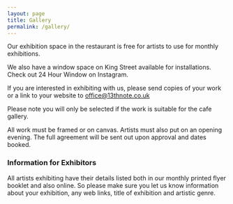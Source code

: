 ```yaml
---
layout: page
title: Gallery
permalink: /gallery/
---
```


Our exhibition space in the restaurant is free for artists to use for monthly exhibitions.

We also have a window space on King Street available for installations. Check out 24 Hour Window on Instagram.

If you are interested in exhibiting with us, please send copies of your work or a link to your website to office@13thnote.co.uk

Please note you will only be selected if the work is suitable for the cafe gallery.

All work must be framed or on canvas. Artists must also put on an opening evening. The full agreement will be sent out upon approval and dates booked.

### Information for Exhibitors

All artists exhibiting have their details listed both in our monthly printed flyer booklet and also online. So please make sure you let us know information about your exhibition, any web links, title of exhibition and artistic genre.